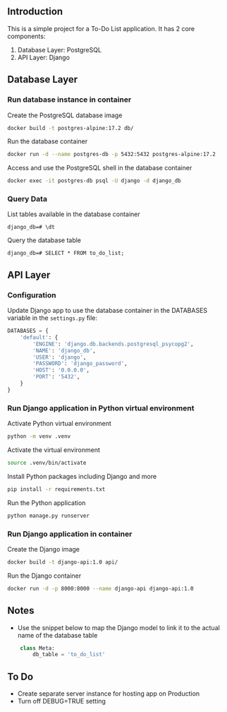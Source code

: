 
## Introduction
This is a simple project for a To-Do List application. It has 2 core components:
1. Database Layer: PostgreSQL
2. API Layer: Django

## Database Layer
### Run database instance in container
Create the PostgreSQL database image
```bash
docker build -t postgres-alpine:17.2 db/
```

Run the database container
```bash
docker run -d --name postgres-db -p 5432:5432 postgres-alpine:17.2
```

Access and use the PostgreSQL shell in the database container 
```bash
docker exec -it postgres-db psql -U django -d django_db
```

### Query Data
List tables available in the database container
```
django_db=# \dt 
```

Query the database table
```
django_db=# SELECT * FROM to_do_list;
```

## API Layer
### Configuration
Update Django app to use the database container in the DATABASES variable in the `settings.py` file:

```py
DATABASES = {
    'default': {
        'ENGINE': 'django.db.backends.postgresql_psycopg2',
        'NAME': 'django_db',
        'USER': 'django',
        'PASSWORD': 'django_password',
        'HOST': '0.0.0.0',
        'PORT': '5432',
    }
}
```

### Run Django application in Python virtual environment
Activate Python virtual environment
```bash
python -m venv .venv
```

Activate the virtual environment
```bash
source .venv/bin/activate
```

Install Python packages including Django and more
```bash
pip install -r requirements.txt
```

Run the Python application
```bash
python manage.py runserver
```

### Run Django application in container
Create the Django image
```bash
docker build -t django-api:1.0 api/
```

Run the Django container
```bash
docker run -d -p 8000:8000 --name django-api django-api:1.0
```

## Notes
- Use the snippet below to map the Django model to link it to the actual name of the database table 
```Python
    class Meta:
        db_table = 'to_do_list' 
```

## To Do
- Create separate server instance for hosting app on Production
- Turn off DEBUG=TRUE setting